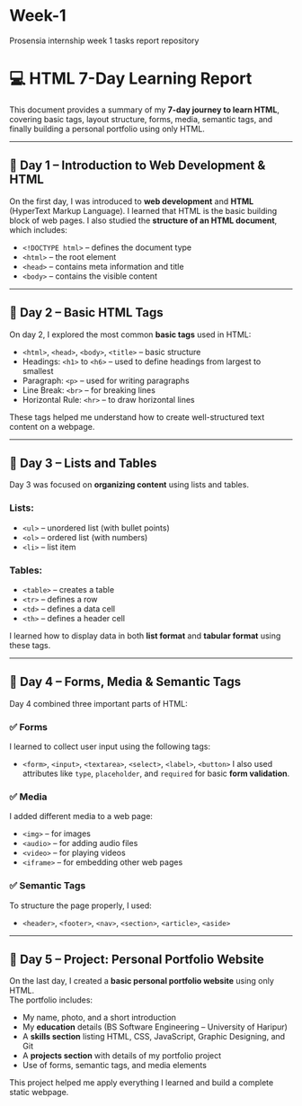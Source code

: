 # Week-1
Prosensia internship week 1 tasks report   repository

# 💻 HTML 7-Day Learning Report

This document provides a summary of my **7-day journey to learn HTML**, covering basic tags, layout structure, forms, media, semantic tags, and finally building a personal portfolio using only HTML.

---

## 📅 Day 1 – Introduction to Web Development & HTML

On the first day, I was introduced to **web development** and **HTML** (HyperText Markup Language). I learned that HTML is the basic building block of web pages. I also studied the **structure of an HTML document**, which includes:

- `<!DOCTYPE html>` – defines the document type
- `<html>` – the root element
- `<head>` – contains meta information and title
- `<body>` – contains the visible content

---

## 📅 Day 2 – Basic HTML Tags

On day 2, I explored the most common **basic tags** used in HTML:

- `<html>`, `<head>`, `<body>`, `<title>` – basic structure
- Headings: `<h1>` to `<h6>` – used to define headings from largest to smallest
- Paragraph: `<p>` – used for writing paragraphs
- Line Break: `<br>` – for breaking lines
- Horizontal Rule: `<hr>` – to draw horizontal lines

These tags helped me understand how to create well-structured text content on a webpage.

---

## 📅 Day 3 – Lists and Tables

Day 3 was focused on **organizing content** using lists and tables.

### Lists:
- `<ul>` – unordered list (with bullet points)
- `<ol>` – ordered list (with numbers)
- `<li>` – list item

### Tables:
- `<table>` – creates a table
- `<tr>` – defines a row
- `<td>` – defines a data cell
- `<th>` – defines a header cell

I learned how to display data in both **list format** and **tabular format** using these tags.

---

## 📅 Day 4 – Forms, Media & Semantic Tags

Day 4 combined three important parts of HTML:

### ✅ Forms
I learned to collect user input using the following tags:
- `<form>`, `<input>`, `<textarea>`, `<select>`, `<label>`, `<button>`
I also used attributes like `type`, `placeholder`, and `required` for basic **form validation**.

### ✅ Media
I added different media to a web page:
- `<img>` – for images
- `<audio>` – for adding audio files
- `<video>` – for playing videos
- `<iframe>` – for embedding other web pages

### ✅ Semantic Tags
To structure the page properly, I used:
- `<header>`, `<footer>`, `<nav>`, `<section>`, `<article>`, `<aside>`

---

## 📅 Day 5 – Project: Personal Portfolio Website

On the last day, I created a **basic personal portfolio website** using only HTML.  
The portfolio includes:

- My name, photo, and a short introduction
- My **education** details (BS Software Engineering – University of Haripur)
- A **skills section** listing HTML, CSS, JavaScript, Graphic Designing, and Git
- A **projects section** with details of my portfolio project
- Use of forms, semantic tags, and media elements

This project helped me apply everything I learned and build a complete static webpage.

